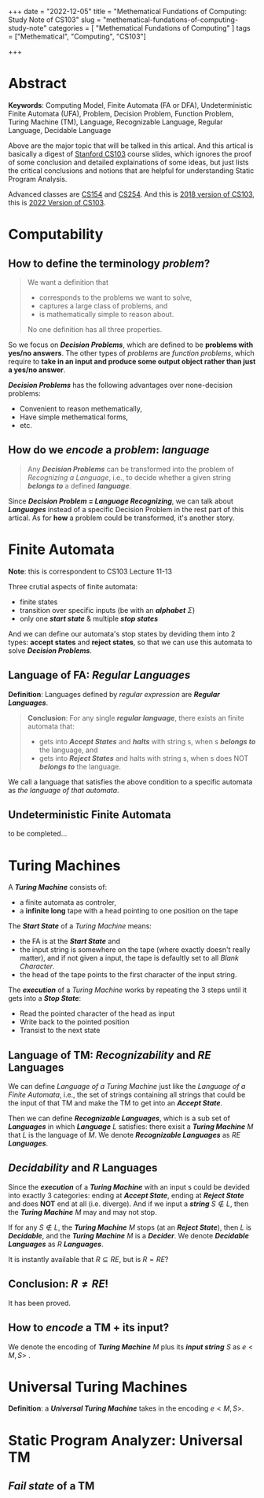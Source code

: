 +++
date = "2022-12-05"
title = "Methematical Fundations of Computing: Study Note of CS103"
slug = "methematical-fundations-of-computing-study-note"
categories = [ "Methematical Fundations of Computing" ]
tags = ["Methematical", "Computing", "CS103"]

+++

# Abstract

**Keywords**: Computing Model, Finite Automata (FA or DFA), Undeterministic Finite Automata (UFA), Problem, Decision Problem, Function Problem, Turing Machine (TM), Language, Recognizable Language, Regular Language, Decidable Language

Above are the major topic that will be talked in this artical. And this artical is basically a digest of [Stanford CS103](https://web.stanford.edu/class/archive/cs/cs103/cs103.1134/) course slides, which ignores the proof of some conclusion and detailed explainations of some ideas, but just lists the critical conclusions and notions that are helpful for understanding Static Program Analysis.



Advanced classes are [CS154](http://infolab.stanford.edu/~ullman/ialc/spr10/spr10.html) and [CS254](http://theory.stanford.edu/~liyang/teaching/complexity22.html). And this is [2018 version of CS103](http://web.stanford.edu/class/archive/cs/cs103/cs103.1184/), this is [2022 Version of CS103](https://web.stanford.edu/class/cs103/).

# Computability

## How to define the terminology *problem*?

> We want a definition that 
>
> - corresponds to the problems we want to solve, 
> - captures a large class of problems, and 
> - is mathematically simple to reason about. 
>
> No one definition has all three properties.

So we focus on ***Decision Problems***, which are defined to be **problems with yes/no answers**.  The other types of *problems* are *function problems*, which require to **take in an input and produce some output object rather than just a yes/no answer**.

***Decision Problems*** has the following advantages over none-decision problems:

- Convenient to reason methematically,
- Have simple methematical forms,
- etc.

## How do we *encode* a *problem*: *language*

> Any ***Decision Problems*** can be transformed into the problem of *Recognizing a Language*, i.e., to decide whether a given string ***belongs to*** a defined ***language***.



Since ***Decision Problem = Language Recognizing***, we can talk about ***Languages*** instead of a specific Decision Problem in the rest part of this artical. As for **how** a problem could be transformed, it's another story.



# Finite Automata

**Note**: this is correspondent to CS103 Lecture 11-13

Three crutial aspects of finite automata:

- finite states
- transition over specific inputs (be with an ***alphabet*** $\Sigma$)
- only one ***start state*** & multiple ***stop states***

And we can define our automata's stop states by deviding them into 2 types: **accept states** and **reject states**, so that we can use this automata to solve ***Decision Problems***. 

## Language of FA: *Regular Languages*

**Definition**: Languages defined by *regular expression* are ***Regular Languages***. 

> **Conclusion**: For any single ***regular language***, there exists an finite automata that:
>
> - gets into ***Accept States*** and ***halts*** with string s, when s ***belongs to*** the language, and
> - gets into ***Reject States*** and halts with string s, when s does NOT ***belongs to*** the language.



We call a language that satisfies the above condition to a specific automata as *the language of that automata*.

## Undeterministic Finite Automata

to be completed...



# Turing Machines

A ***Turing Machine*** consists of:

- a finite automata as controler,
- a **infinite long** tape with a head pointing to one position on the tape

The ***Start State*** of a *Turing Machine* means:

- the FA is at the ***Start State*** and 
- the input string is somewhere on the tape (where exactly doesn't really matter), and if not given a input, the tape is defaultly set to all *Blank Character*.
- the head of the tape points to the first character of the input string.

The ***execution*** of a *Turing Machine* works by repeating the 3 steps until it gets into a ***Stop State***:

- Read the pointed character of the head as input
- Write back to the pointed position
- Transist to the next state

## Language of TM: *Recognizability* and $RE$ Languages

We can define *Language of a Turing Machine* just like the *Language of a Finite Automata*, i.e., the set of strings containing all strings that could be the input of that TM and make the TM to get into an ***Accept State***.

Then we can define ***Recognizable Languages***, which is a sub set of ***Languages*** in which ***Language*** $L$ satisfies: there exisit a ***Turing Machine*** $M$ that $L$ is the language of $M$. We denote ***Recognizable Languages*** as $RE$ ***Languages***.

## *Decidability* and $R$ Languages

Since the ***execution*** of a ***Turing Machine*** with an input s could be devided into exactly 3 categories: ending at ***Accept State***, ending at ***Reject State*** and does **NOT** end at all (i.e. diverge). And if we input a ***string*** $S \notin L$, then the ***Turing Machine*** $M$  may and may not stop.

If for any $S \notin L$, the ***Turing Machine*** $M$ stops (at an ***Reject State***), then $L$ is ***Decidable***, and the ***Turing Machine*** $M$ is a ***Decider***. We denote ***Decidable Languages*** as $R$ ***Languages***.

It is instantly available that $R \subseteq RE$, but is $R = RE$?

## Conclusion: $R \neq RE$!

It has been proved.

## How to *encode* a TM + its input?

We denote the encoding of ***Turing Machine*** $M$ plus its ***input string*** $S$ as $e<M,S>$ .



# Universal Turing Machines

**Definition**: a ***Universal Turing Machine*** takes in the encoding $e<M,S>$.



# Static Program Analyzer: Universal TM

## *Fail state* of a TM

